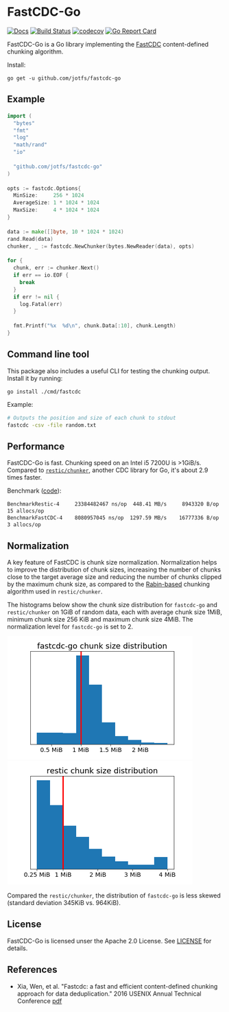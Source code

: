 # FastCDC-Go

[![Docs](https://godoc.org/github.com/jotfs/fastcdc-go?status.svg)](https://pkg.go.dev/github.com/jotfs/fastcdc-go?tab=doc) [![Build Status](https://travis-ci.org/jotfs/fastcdc-go.svg?branch=master)](https://travis-ci.org/jotfs/fastcdc-go) [![codecov](https://codecov.io/gh/jotfs/fastcdc-go/branch/master/graph/badge.svg)](https://codecov.io/gh/jotfs/fastcdc-go) [![Go Report Card](https://goreportcard.com/badge/github.com/jotfs/fastcdc-go)](https://goreportcard.com/report/github.com/jotfs/fastcdc-go)

FastCDC-Go is a Go library implementing the [FastCDC](#references) content-defined chunking algorithm.

Install: 
```
go get -u github.com/jotfs/fastcdc-go
```

## Example

```go
import (
  "bytes"
  "fmt"
  "log"
  "math/rand"
  "io"

  "github.com/jotfs/fastcdc-go"
)

opts := fastcdc.Options{
  MinSize:     256 * 1024
  AverageSize: 1 * 1024 * 1024
  MaxSize:     4 * 1024 * 1024
}

data := make([]byte, 10 * 1024 * 1024)
rand.Read(data)
chunker, _ := fastcdc.NewChunker(bytes.NewReader(data), opts)

for {
  chunk, err := chunker.Next()
  if err == io.EOF {
    break
  }
  if err != nil {
    log.Fatal(err)
  }

  fmt.Printf("%x  %d\n", chunk.Data[:10], chunk.Length)
}
```

## Command line tool

This package also includes a useful CLI for testing the chunking output. Install it by running:

```
go install ./cmd/fastcdc
```

Example:
```bash
# Outputs the position and size of each chunk to stdout 
fastcdc -csv -file random.txt
```

## Performance

FastCDC-Go is fast. Chunking speed on an Intel i5 7200U is >1GiB/s. Compared to [`restic/chunker`](https://github.com/restic/chunker), another CDC library for Go, it's about 2.9 times faster.

Benchmark ([code](https://gist.github.com/eadanfahey/ce2ba2733028e2b3b62a479ba2b9f62a)):
```
BenchmarkRestic-4     23384482467 ns/op	 448.41 MB/s	 8943320 B/op   15 allocs/op
BenchmarkFastCDC-4    8080957045 ns/op	1297.59 MB/s	16777336 B/op    3 allocs/op
```

## Normalization

A key feature of FastCDC is chunk size normalization. Normalization helps to improve the distribution of chunk sizes, increasing the number of chunks close to the target average size and reducing the number of chunks clipped by the maximum chunk size, as compared to the [Rabin-based](https://en.wikipedia.org/wiki/Rabin_fingerprint) chunking algorithm used in `restic/chunker`.

The histograms below show the chunk size distribution for `fastcdc-go` and `restic/chunker` on 1GiB of random data, each with average chunk size 1MiB, minimum chunk size 256 KiB and maximum chunk size 4MiB. The normalization level for `fastcdc-go` is set to 2.

![](./img/fastcdcgo_norm2_dist.png) ![](./img/restic_dist.png)

Compared the `restic/chunker`, the distribution of `fastcdc-go` is less skewed (standard deviation 345KiB vs. 964KiB).

## License

FastCDC-Go is licensed unser the Apache 2.0 License. See [LICENSE](./LICENSE) for details.

## References

  - Xia, Wen, et al. "Fastcdc: a fast and efficient content-defined chunking approach for data deduplication." 2016 USENIX Annual Technical Conference
  [pdf](https://www.usenix.org/system/files/conference/atc16/atc16-paper-xia.pdf)

